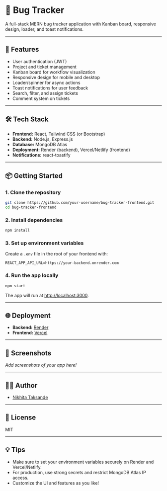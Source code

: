 # 🐞 Bug Tracker

A full-stack MERN bug tracker application with Kanban board, responsive design, loader, and toast notifications.

---

## 🚀 Features

- User authentication (JWT)
- Project and ticket management
- Kanban board for workflow visualization
- Responsive design for mobile and desktop
- Loader/spinner for async actions
- Toast notifications for user feedback
- Search, filter, and assign tickets
- Comment system on tickets

---

## 🛠️ Tech Stack

- **Frontend:** React, Tailwind CSS (or Bootstrap)
- **Backend:** Node.js, Express.js
- **Database:** MongoDB Atlas
- **Deployment:** Render (backend), Vercel/Netlify (frontend)
- **Notifications:** react-toastify

---

## 📦 Getting Started

### 1. Clone the repository

```bash
git clone https://github.com/your-username/bug-tracker-frontend.git
cd bug-tracker-frontend
```

### 2. Install dependencies

```bash
npm install
```

### 3. Set up environment variables

Create a `.env` file in the root of your frontend with:

```
REACT_APP_API_URL=https://your-backend.onrender.com
```

### 4. Run the app locally

```bash
npm start
```

The app will run at [http://localhost:3000](http://localhost:3000).

---

## 🌐 Deployment

- **Backend:** [Render](https://bug-tracker-dgsx.onrender.com)
- **Frontend:** [Vercel](
https://bug-tracker-frontend-jade.vercel.app/
) 

---

## 📸 Screenshots

_Add screenshots of your app here!_

---

## 🙋‍♀️ Author

- [Nikhita Taksande](https://github.com/Nikhita-Thul8855/bug-tracker.git)

---

## 📄 License

MIT

---

## 💡 Tips

- Make sure to set your environment variables securely on Render and Vercel/Netlify.
- For production, use strong secrets and restrict MongoDB Atlas IP access.
- Customize the UI and features as you like!

